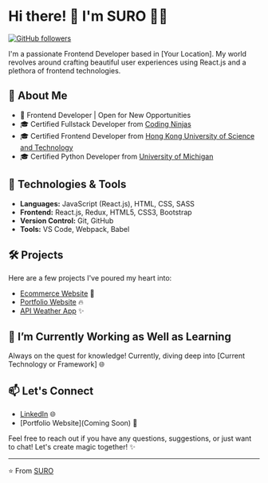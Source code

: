 # Hi there! 👋 I'm SURO 👨‍💻
[![GitHub followers](https://img.shields.io/github/followers/isurojit.svg?style=social&label=Follow&maxAge=2592000)](https://github.com/isurojit?tab=followers)

I'm a passionate Frontend Developer based in [Your Location]. My world revolves around crafting beautiful user experiences using React.js and a plethora of frontend technologies.

## 🚀 About Me

- 💼 Frontend Developer | Open for New Opportunities
- 🎓 Certified Fullstack Developer from [Coding Ninjas](https://students.codingninjas.com/verify/55d48755aab315bd)
- 🎓 Certified Frontend Developer from [Hong Kong University of Science and Technology](https://www.coursera.org/account/accomplishments/certificate/YZW9RPTVSE72)
- 🎓 Certified Python Developer from [University of Michigan]([https://online.umich.edu/](https://www.coursera.org/account/accomplishments/specialization/certificate/PVJ3Y7U7SH6F))

## 🔧 Technologies & Tools

- **Languages:** JavaScript (React.js), HTML, CSS, SASS
- **Frontend:** React.js, Redux, HTML5, CSS3, Bootstrap
- **Version Control:** Git, GitHub
- **Tools:** VS Code, Webpack, Babel

## 🛠️ Projects

Here are a few projects I've poured my heart into:

- [Ecommerce Website](https://zyozi.com/) 🚀
- [Portfolio Website](https://gourisevapeeth.org/) 🔥
- [API Weather App](https://isuro-weatherapp.netlify.app/) ✨

## 🌱 I’m Currently Working as Well as Learning

Always on the quest for knowledge! Currently, diving deep into [Current Technology or Framework] 🌐

## 📫 Let's Connect

- [LinkedIn](https://www.linkedin.com/in/surojit-manna/) 🌐
- [Portfolio Website](Coming Soon) 🚀

Feel free to reach out if you have any questions, suggestions, or just want to chat! Let's create magic together! ✨

---

⭐️ From [SURO](https://github.com/isurojit)

